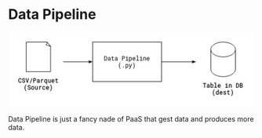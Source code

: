 # Data Pipeline

<p align="center">
    <img width="700" alt="Alacritty Logo" src="https://raw.githubusercontent.com/srjefers/dtc_de_zoomcamp/main/Week_01/2_Docker_SQL/Schema_Pipeline.jpeg">
</p>

Data Pipeline is just a fancy nade of PaaS that gest data and produces more data.